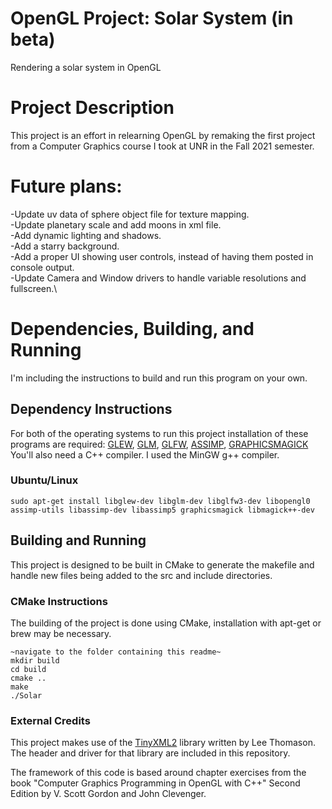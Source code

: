 # OpenGL Project: Solar System (in beta)
Rendering a solar system in OpenGL

# Project Description
This project is an effort in relearning OpenGL by remaking the first project from a Computer Graphics course I took at UNR in the Fall 2021 semester.

# Future plans:
-Update uv data of sphere object file for texture mapping.\
-Update planetary scale and add moons in xml file.\
-Add dynamic lighting and shadows.\
-Add a starry background.\
-Add a proper UI showing user controls, instead of having them posted in console output.\
-Update Camera and Window drivers to handle variable resolutions and fullscreen.\

# Dependencies, Building, and Running
I'm including the instructions to build and run this program on your own.

## Dependency Instructions
For both of the operating systems to run this project installation of these programs are required:
[GLEW](http://glew.sourceforge.net/), [GLM](http://glm.g-truc.net/0.9.7/index.html), [GLFW](https://www.glfw.org/), [ASSIMP](https://www.assimp.org/), [GRAPHICSMAGICK](http://www.graphicsmagick.org/)
You'll also need a C++ compiler. I used the MinGW g++ compiler.

### Ubuntu/Linux
```linux terminal
sudo apt-get install libglew-dev libglm-dev libglfw3-dev libopengl0 assimp-utils libassimp-dev libassimp5 graphicsmagick libmagick++-dev
```

## Building and Running
This project is designed to be built in CMake to generate the makefile and handle new files being added to the src and include directories.

### CMake Instructions
The building of the project is done using CMake, installation with apt-get or brew may be necessary. 

```linux terminal:
~navigate to the folder containing this readme~
mkdir build
cd build
cmake ..
make
./Solar
```

### External Credits
This project makes use of the [TinyXML2](https://github.com/leethomason/tinyxml2) library written by Lee Thomason. The header and driver for that library are included in this repository.

The framework of this code is based around chapter exercises from the book "Computer Graphics Programming in OpenGL with C++" Second Edition by V. Scott Gordon and John Clevenger.
